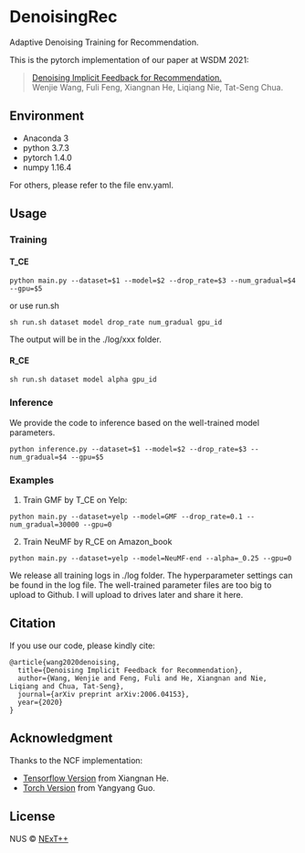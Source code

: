 # DenoisingRec


Adaptive Denoising Training for Recommendation.

This is the pytorch implementation of our paper at WSDM 2021:

> [Denoising Implicit Feedback for Recommendation.](https://arxiv.org/abs/2006.04153)<br>
> Wenjie Wang, Fuli Feng, Xiangnan He, Liqiang Nie, Tat-Seng Chua.

## Environment
- Anaconda 3
- python 3.7.3
- pytorch 1.4.0
- numpy 1.16.4 

For others, please refer to the file env.yaml.

## Usage

### Training
#### T_CE
```
python main.py --dataset=$1 --model=$2 --drop_rate=$3 --num_gradual=$4 --gpu=$5
```
or use run.sh
```
sh run.sh dataset model drop_rate num_gradual gpu_id
```
The output will be in the ./log/xxx folder.

#### R_CE
```
sh run.sh dataset model alpha gpu_id
```
### Inference
We provide the code to inference based on the well-trained model parameters.
```
python inference.py --dataset=$1 --model=$2 --drop_rate=$3 --num_gradual=$4 --gpu=$5
```
### Examples
1. Train GMF by T_CE on Yelp:
```
python main.py --dataset=yelp --model=GMF --drop_rate=0.1 --num_gradual=30000 --gpu=0
```
2. Train NeuMF by R_CE on Amazon_book
```
python main.py --dataset=yelp --model=NeuMF-end --alpha=_0.25 --gpu=0
```
We release all training logs in ./log folder. The hyperparameter settings can be found in the log file. 
The well-trained parameter files are too big to upload to Github. I will upload to drives later and share it here.

## Citation  
If you use our code, please kindly cite:

```
@article{wang2020denoising,
  title={Denoising Implicit Feedback for Recommendation},
  author={Wang, Wenjie and Feng, Fuli and He, Xiangnan and Nie, Liqiang and Chua, Tat-Seng},
  journal={arXiv preprint arXiv:2006.04153},
  year={2020}
}
```
## Acknowledgment

Thanks to the NCF implementation:
- [Tensorflow Version](https://github.com/hexiangnan/neural_collaborative_filtering) from Xiangnan He. 
- [Torch Version](https://github.com/guoyang9/NCF) from Yangyang Guo.

## License

NUS © [NExT++](https://nextcenter.org/)
